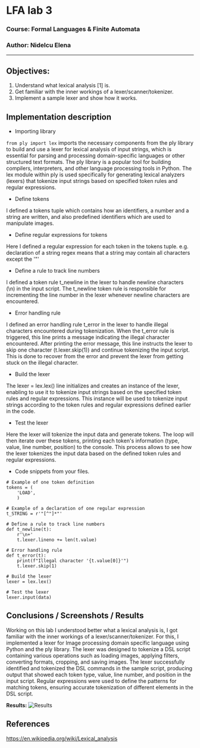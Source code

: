# LFA lab 3

### Course: Formal Languages & Finite Automata
### Author: Nidelcu Elena

----


## Objectives:
1. Understand what lexical analysis [1] is.
2. Get familiar with the inner workings of a lexer/scanner/tokenizer.
3. Implement a sample lexer and show how it works.

## Implementation description

* Importing library

```from ply import lex``` imports the necessary components from the ply library to build and use a lexer for lexical analysis of input strings, which is essential for parsing and processing domain-specific languages or other structured text formats. The ply library is a popular tool for building compilers, interpreters, and other language processing tools in Python. The lex module within ply is used specifically for generating lexical analyzers (lexers) that tokenize input strings based on specified token rules and regular expressions.

* Define tokens

I defined a tokens tuple which contains how an identifiers, a number and a string are written, and also predefined identifiers which are used to manipulate images.
* Define regular expressions for tokens

Here I defined a regular expression for each token in the tokens tuple. e.g. declaration of a string regex means that a string may contain all characters except the '"'
* Define a rule to track line numbers

I defined a token rule t_newline in the lexer to handle newline characters (\n) in the input script. The t_newline token rule is responsible for incrementing the line number in the lexer whenever newline characters are encountered.
* Error handling rule

I defined an error handling rule t_error in the lexer to handle illegal characters encountered during tokenization. When the t_error rule is triggered, this line prints a message indicating the illegal character encountered. After printing the error message, this line instructs the lexer to skip one character (t.lexer.skip(1)) and continue tokenizing the input script. This is done to recover from the error and prevent the lexer from getting stuck on the illegal character.
* Build the lexer 

The lexer = lex.lex() line initializes and creates an instance of the lexer, enabling to use it to tokenize input strings based on the specified token rules and regular expressions. This instance will be used to tokenize input strings according to the token rules and regular expressions defined earlier in the code.
* Test the lexer

Here the lexer will tokenize the input data and generate tokens. The loop will then iterate over these tokens, printing each token's information (type, value, line number, position) to the console. This process allows to see how the lexer tokenizes the input data based on the defined token rules and regular expressions.

* Code snippets from your files.

```
# Example of one token definition
tokens = (
    'LOAD',
    )
```
```
# Example of a declaration of one regular expression
t_STRING = r'"[^"]*"'
```
```
# Define a rule to track line numbers
def t_newline(t):
    r'\n+'
    t.lexer.lineno += len(t.value)
```
```
# Error handling rule
def t_error(t):
    print(f"Illegal character '{t.value[0]}'")
    t.lexer.skip(1)
```
```
# Build the lexer
lexer = lex.lex()
```
```
# Test the lexer
lexer.input(data)
```
## Conclusions / Screenshots / Results

Working on this lab I understood better what a lexical analysis is, I got familiar with the inner workings of a lexer/scanner/tokenizer. For this, I implemented a lexer for Image processing domain specific language using Python and the ply library. The lexer was designed to tokenize a DSL script containing various operations such as loading images, applying filters, converting formats, cropping, and saving images. The lexer successfully identified and tokenized the DSL commands in the sample script, producing output that showed each token type, value, line number, and position in the input script. Regular expressions were used to define the patterns for matching tokens, ensuring accurate tokenization of different elements in the DSL script.

**Results:**
![Results](E:\GIT-LFA\LFA\lab1\lab4.png)

## References
https://en.wikipedia.org/wiki/Lexical_analysis